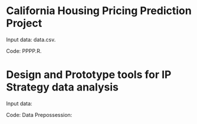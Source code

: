 # California Housing Pricing Prediction Project

Input data: data.csv.

Code: PPPP.R.

# Design and Prototype tools for IP Strategy data analysis

Input data:

Code: Data Prepossession:

## 


